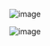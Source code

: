 ![image](https://github.com/afnan030503/Tugas13_20220140204_MuhammadAfnanMaulidi/assets/127088820/25599357-3c0e-40f3-9d7b-d9adf489fbef)

![image](https://github.com/afnan030503/Tugas13_20220140204_MuhammadAfnanMaulidi/assets/127088820/ff4f1c82-d800-434a-91ce-4bf400312652)
